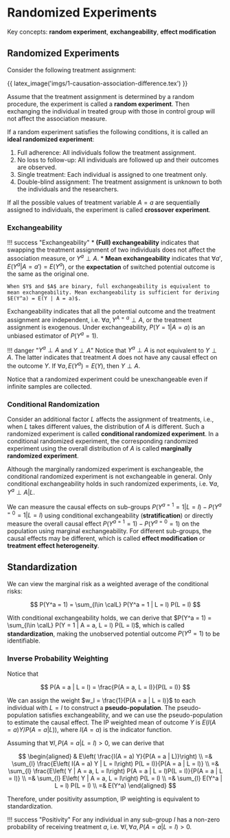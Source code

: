 # Randomized Experiments

Key concepts: **random experiment**, **exchangeability**, **effect modification**

## Randomized Experiments

Consider the following treatment assignment:

{{ latex_image('imgs/1-causation-association-difference.tex') }}

Assume that the treatment assignment is determined by a random procedure, the experiment is called a **random experiment**. Then exchanging the individual in treated group with those in control group will not affect the association measure.

If a random experiment satisfies the following conditions, it is called an **ideal randomized experiment**:

1. Full adherence: All individuals follow the treatment assignment.
2. No loss to follow-up: All individuals are followed up and their outcomes are observed.
3. Single treatment: Each individual is assigned to one treatment only.
4. Double-blind assignment: The treatment assignment is unknown to both the individuals and the researchers.

If all the possible values of treatment variable $A = a$ are sequentially assigned to individuals, the experiment is called **crossover experiment**.

### Exchangeability

!!! success "Exchangeability"
    * **(Full) exchangeability** indicates that swapping the treatment assignment of two individuals does not affect the association measure, or $Y^a \perp A$.
    * **Mean exchangeability** indicates that $\forall a', E(Y^a | A = a') = E(Y^a)$, or the **expectation** of switched potential outcome is the same as the original one.

    When $Y$ and $A$ are binary, full exchangeability is equivalent to mean exchangeability. Mean exchangeability is sufficient for deriving $E(Y^a) = E(Y | A = a)$.

Exchangeability indicates that all the potential outcome and the treatment assignment are independent, i.e. $\forall a, Y^{A = a} \perp A$, or the treatment assignment is exogenous. Under exchangeability, $P(Y = 1 | A = a)$ is an unbiased estimator of $P(Y^{a} = 1)$.

!!! danger "$Y^a\perp A$ and $Y\perp A$"
    Notice that $Y^a \perp A$ is not equivalent to $Y \perp A$. The latter indicates that treatment $A$ does not have any causal effect on the outcome $Y$. If $\forall a, E(Y^a) = E(Y)$, then $Y\perp A$.

Notice that a randomized experiment could be unexchangeable even if infinite samples are collected.

### Conditional Randomization

Consider an additional factor $L$ affects the assignment of treatments, i.e., when $L$ takes different values, the distribution of $A$ is different. Such a randomized experiment is called **conditional randomized experiment**. In a conditional randomized experiment, the corresponding randomized experiment using the overall distribution of $A$ is called **marginally randomized experiment**.

Although the marginally randomized experiment is exchangeable, the conditional randomized experiment is not exchangeable in general. Only conditional exchangeability holds in such randomized experiments, i.e. $\forall a, Y^a \perp A | L$.

We can measure the causal effects on sub-groups $P(Y^{a = 1} = 1 | L = l) - P(Y^{a = 0} = 1 | L = l)$ using conditional exchangeability (**stratification**) or directly measure the overall causal effect $P(Y^{a = 1} = 1) - P(Y^{a = 0} = 1)$ on the population using marginal exchangeability. For different sub-groups, the causal effects may be different, which is called **effect modification** or **treatment effect heterogeneity**.

## Standardization

We can view the marginal risk as a weighted average of the conditional risks:

$$
P(Y^a = 1) = \sum_{l\in \calL} P(Y^a = 1 | L = l) P(L = l)
$$

With conditional exchangeability holds, we can derive that $P(Y^a = 1) = \sum_{l\in \calL} P(Y = 1 | A = a, L = l) P(L = l)$, which is called **standardization**, making the unobserved potential outcome $P(Y^a = 1)$ to be identifiable.

### Inverse Probability Weighting

Notice that

$$
P(A = a | L = l) = \frac{P(A = a, L = l)}{P(L = l)}
$$

We can assign the weight $w_l = \frac{1}{P(A = a | L = l)}$ to each individual with $L = l$ to construct a **pseudo-population**. The pseudo-population satisfies exchangeability, and we can use the pseudo-population to estimate the causal effect. The IP weighted mean of outcome $Y$ is $E\left( I(A = a) Y / P(A = a | L)\right)$, where $I(A = a)$ is the indicator function.

Assuming that $\forall l, P(A = a | L = l) > 0$, we can derive that

$$
\begin{aligned}
    & E\left( \frac{I(A = a) Y}{P(A = a | L)}\right) \\
    =& \sum_{l} \frac{E\left( I(A = a) Y | L = l\right) P(L = l)}{P(A = a | L = l)} \\
    =& \sum_{l} \frac{E\left( Y | A = a, L = l\right) P(A = a | L = l)P(L = l)}{P(A = a | L = l)} \\
    =& \sum_{l} E\left( Y | A = a, L = l\right) P(L = l) \\
    =& \sum_{l} E(Y^a | L = l) P(L = l) \\
    =& E(Y^a)
\end{aligned}
$$

Therefore, under positivity assumption, IP weighting is equivalent to standardization.

!!! success "Positivity"
    For any individual in any sub-group $l$ has a non-zero probability of receiving treatment $a$, i.e. $\forall l, \forall a, P(A = a | L = l) > 0$.
